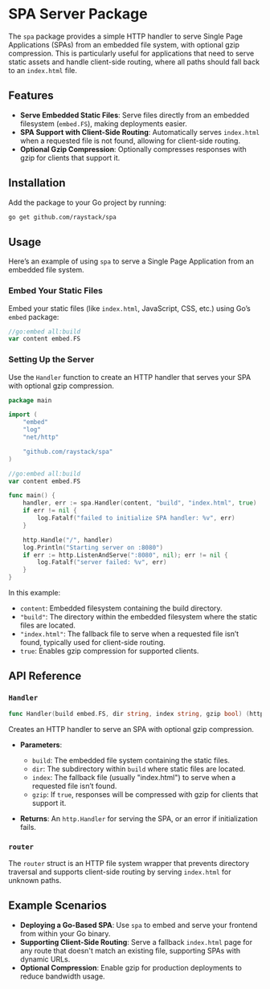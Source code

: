 # SPA Server Package

The `spa` package provides a simple HTTP handler to serve Single Page Applications (SPAs) from an embedded file system, with optional gzip compression. This is particularly useful for applications that need to serve static assets and handle client-side routing, where all paths should fall back to an `index.html` file.

## Features

- **Serve Embedded Static Files**: Serve files directly from an embedded filesystem (`embed.FS`), making deployments easier.
- **SPA Support with Client-Side Routing**: Automatically serves `index.html` when a requested file is not found, allowing for client-side routing.
- **Optional Gzip Compression**: Optionally compresses responses with gzip for clients that support it.

## Installation

Add the package to your Go project by running:

```bash
go get github.com/raystack/spa
```

## Usage

Here’s an example of using `spa` to serve a Single Page Application from an embedded file system.

### Embed Your Static Files

Embed your static files (like `index.html`, JavaScript, CSS, etc.) using Go’s `embed` package:

```go
//go:embed all:build
var content embed.FS
```

### Setting Up the Server

Use the `Handler` function to create an HTTP handler that serves your SPA with optional gzip compression.

```go
package main

import (
    "embed"
    "log"
    "net/http"

    "github.com/raystack/spa"
)

//go:embed all:build
var content embed.FS

func main() {
    handler, err := spa.Handler(content, "build", "index.html", true)
    if err != nil {
        log.Fatalf("failed to initialize SPA handler: %v", err)
    }

    http.Handle("/", handler)
    log.Println("Starting server on :8080")
    if err := http.ListenAndServe(":8080", nil); err != nil {
        log.Fatalf("server failed: %v", err)
    }
}
```

In this example:
- `content`: Embedded filesystem containing the build directory.
- `"build"`: The directory within the embedded filesystem where the static files are located.
- `"index.html"`: The fallback file to serve when a requested file isn’t found, typically used for client-side routing.
- `true`: Enables gzip compression for supported clients.

## API Reference

### `Handler`

```go
func Handler(build embed.FS, dir string, index string, gzip bool) (http.Handler, error)
```

Creates an HTTP handler to serve an SPA with optional gzip compression.

- **Parameters**:
    - `build`: The embedded file system containing the static files.
    - `dir`: The subdirectory within `build` where static files are located.
    - `index`: The fallback file (usually "index.html") to serve when a requested file isn’t found.
    - `gzip`: If `true`, responses will be compressed with gzip for clients that support it.

- **Returns**: An `http.Handler` for serving the SPA, or an error if initialization fails.

### `router`

The `router` struct is an HTTP file system wrapper that prevents directory traversal and supports client-side routing by serving `index.html` for unknown paths.

## Example Scenarios

- **Deploying a Go-Based SPA**: Use `spa` to embed and serve your frontend from within your Go binary.
- **Supporting Client-Side Routing**: Serve a fallback `index.html` page for any route that doesn't match an existing file, supporting SPAs with dynamic URLs.
- **Optional Compression**: Enable gzip for production deployments to reduce bandwidth usage.
